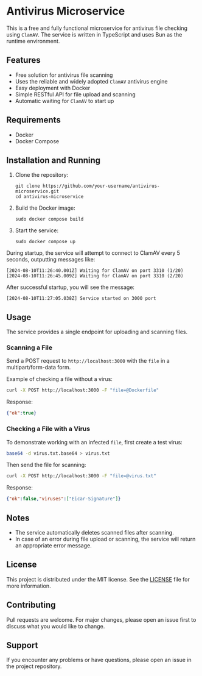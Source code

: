 # Antivirus Microservice

This is a free and fully functional microservice for antivirus file checking using `ClamAV`. The service is written in TypeScript and uses Bun as the runtime environment.

## Features

- Free solution for antivirus file scanning
- Uses the reliable and widely adopted `ClamAV` antivirus engine
- Easy deployment with Docker
- Simple RESTful API for file upload and scanning
- Automatic waiting for `ClamAV` to start up

## Requirements

- Docker
- Docker Compose

## Installation and Running

1. Clone the repository:
   ```
   git clone https://github.com/your-username/antivirus-microservice.git
   cd antivirus-microservice
   ```

2. Build the Docker image:
   ```
   sudo docker compose build
   ```

3. Start the service:
   ```
   sudo docker compose up
   ```

During startup, the service will attempt to connect to ClamAV every 5 seconds, outputting messages like:
```
[2024-08-10T11:26:40.001Z] Waiting for ClamAV on port 3310 (1/20)
[2024-08-10T11:26:45.009Z] Waiting for ClamAV on port 3310 (2/20)
```

After successful startup, you will see the message:
```
[2024-08-10T11:27:05.038Z] Service started on 3000 port
```

## Usage

The service provides a single endpoint for uploading and scanning files.

### Scanning a File

Send a POST request to `http://localhost:3000` with the `file` in a multipart/form-data form.

Example of checking a file without a virus:

```bash
curl -X POST http://localhost:3000 -F "file=@Dockerfile"
```

Response:
```json
{"ok":true}
```

### Checking a File with a Virus

To demonstrate working with an infected `file`, first create a test virus:

```bash
base64 -d virus.txt.base64 > virus.txt
```

Then send the file for scanning:

```bash
curl -X POST http://localhost:3000 -F "file=@virus.txt"
```

Response:
```json
{"ok":false,"viruses":["Eicar-Signature"]}
```

## Notes

- The service automatically deletes scanned files after scanning.
- In case of an error during file upload or scanning, the service will return an appropriate error message.

## License

This project is distributed under the MIT license. See the [LICENSE](./LICENSE) file for more information.

## Contributing

Pull requests are welcome. For major changes, please open an issue first to discuss what you would like to change.

## Support

If you encounter any problems or have questions, please open an issue in the project repository.
